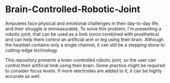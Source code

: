# Brain-Controlled-Robotic-Joint

Amputees face physical and emotional challenges in their day-to-day life, and their struggle is immeasurable. To solve this problem, I'm presenting a robotic joint, that can be used as a limb (once combined with prosthetics) and can help them control an artificial arm or leg using their brain. Although the headset contains only a single channel, it can still be a stepping stone to cutting-edge technology.

This repository presents a brain-controlled robotic joint, so the user can control their artificial limb using their brain. Some practice might be required to consider focus levels. If more electrodes are added to it, it can be highly accurate as well.
